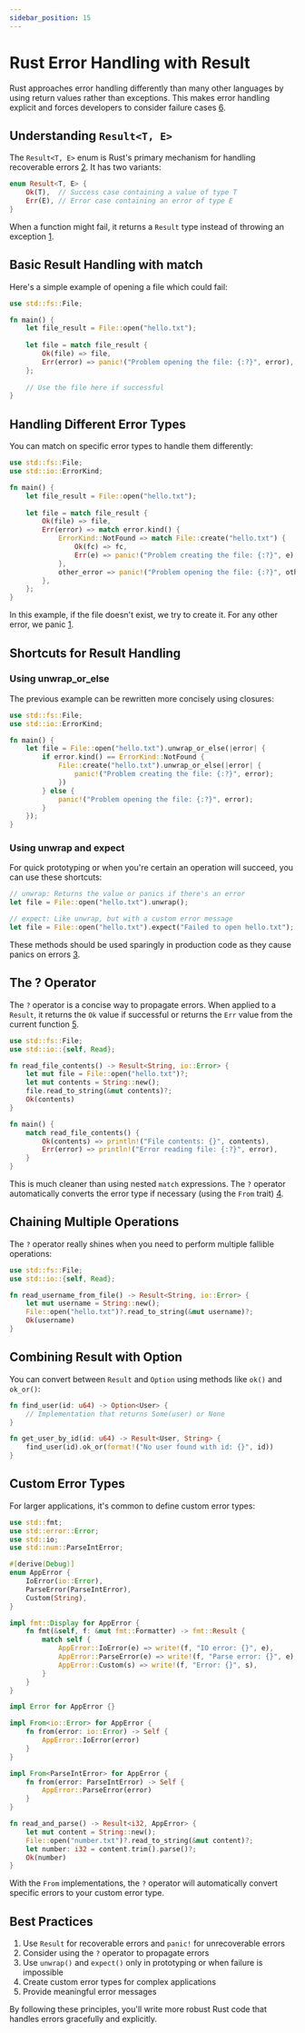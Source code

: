 ```yaml
---
sidebar_position: 15
---
```


# Rust Error Handling with Result

Rust approaches error handling differently than many other languages by using return values rather than exceptions. This makes error handling explicit and forces developers to consider failure cases [6](https://web.mit.edu/rust-lang_v1.25/arch/amd64_ubuntu1404/share/doc/rust/html/book/first-edition/error-handling.html).

## Understanding `Result<T, E>`

The `Result<T, E>` enum is Rust's primary mechanism for handling recoverable errors [2](https://doc.rust-lang.org/book/ch09-00-error-handling.html). It has two variants:

```rust
enum Result<T, E> {
    Ok(T),  // Success case containing a value of type T
    Err(E), // Error case containing an error of type E
}
```

When a function might fail, it returns a `Result` type instead of throwing an exception [1](https://doc.rust-lang.org/book/ch09-02-recoverable-errors-with-result.html).

## Basic Result Handling with match

Here's a simple example of opening a file which could fail:

```rust
use std::fs::File;

fn main() {
    let file_result = File::open("hello.txt");
    
    let file = match file_result {
        Ok(file) => file,
        Err(error) => panic!("Problem opening the file: {:?}", error),
    };
    
    // Use the file here if successful
}
```

## Handling Different Error Types

You can match on specific error types to handle them differently:

```rust
use std::fs::File;
use std::io::ErrorKind;

fn main() {
    let file_result = File::open("hello.txt");
    
    let file = match file_result {
        Ok(file) => file,
        Err(error) => match error.kind() {
            ErrorKind::NotFound => match File::create("hello.txt") {
                Ok(fc) => fc,
                Err(e) => panic!("Problem creating the file: {:?}", e),
            },
            other_error => panic!("Problem opening the file: {:?}", other_error),
        },
    };
}
```

In this example, if the file doesn't exist, we try to create it. For any other error, we panic [1](https://doc.rust-lang.org/book/ch09-02-recoverable-errors-with-result.html).

## Shortcuts for Result Handling

### Using unwrap_or_else

The previous example can be rewritten more concisely using closures:

```rust
use std::fs::File;
use std::io::ErrorKind;

fn main() {
    let file = File::open("hello.txt").unwrap_or_else(|error| {
        if error.kind() == ErrorKind::NotFound {
            File::create("hello.txt").unwrap_or_else(|error| {
                panic!("Problem creating the file: {:?}", error);
            })
        } else {
            panic!("Problem opening the file: {:?}", error);
        }
    });
}
```

### Using unwrap and expect

For quick prototyping or when you're certain an operation will succeed, you can use these shortcuts:

```rust
// unwrap: Returns the value or panics if there's an error
let file = File::open("hello.txt").unwrap();

// expect: Like unwrap, but with a custom error message
let file = File::open("hello.txt").expect("Failed to open hello.txt");
```

These methods should be used sparingly in production code as they cause panics on errors [3](https://doc.rust-lang.org/rust-by-example/error.html).

## The ? Operator

The `?` operator is a concise way to propagate errors. When applied to a `Result`, it returns the `Ok` value if successful or returns the `Err` value from the current function [5](https://www.reddit.com/r/rust/comments/1cm5bes/error_handling_the_right_way/).

```rust
use std::fs::File;
use std::io::{self, Read};

fn read_file_contents() -> Result<String, io::Error> {
    let mut file = File::open("hello.txt")?;
    let mut contents = String::new();
    file.read_to_string(&mut contents)?;
    Ok(contents)
}

fn main() {
    match read_file_contents() {
        Ok(contents) => println!("File contents: {}", contents),
        Err(error) => println!("Error reading file: {:?}", error),
    }
}
```

This is much cleaner than using nested `match` expressions. The `?` operator automatically converts the error type if necessary (using the `From` trait) [4](https://bitfieldconsulting.com/posts/rust-errors-option-result).

## Chaining Multiple Operations

The `?` operator really shines when you need to perform multiple fallible operations:

```rust
use std::fs::File;
use std::io::{self, Read};

fn read_username_from_file() -> Result<String, io::Error> {
    let mut username = String::new();
    File::open("hello.txt")?.read_to_string(&mut username)?;
    Ok(username)
}
```

## Combining Result with Option

You can convert between `Result` and `Option` using methods like `ok()` and `ok_or()`:

```rust
fn find_user(id: u64) -> Option<User> {
    // Implementation that returns Some(user) or None
}

fn get_user_by_id(id: u64) -> Result<User, String> {
    find_user(id).ok_or(format!("No user found with id: {}", id))
}
```

## Custom Error Types

For larger applications, it's common to define custom error types:

```rust
use std::fmt;
use std::error::Error;
use std::io;
use std::num::ParseIntError;

#[derive(Debug)]
enum AppError {
    IoError(io::Error),
    ParseError(ParseIntError),
    Custom(String),
}

impl fmt::Display for AppError {
    fn fmt(&self, f: &mut fmt::Formatter) -> fmt::Result {
        match self {
            AppError::IoError(e) => write!(f, "IO error: {}", e),
            AppError::ParseError(e) => write!(f, "Parse error: {}", e),
            AppError::Custom(s) => write!(f, "Error: {}", s),
        }
    }
}

impl Error for AppError {}

impl From<io::Error> for AppError {
    fn from(error: io::Error) -> Self {
        AppError::IoError(error)
    }
}

impl From<ParseIntError> for AppError {
    fn from(error: ParseIntError) -> Self {
        AppError::ParseError(error)
    }
}

fn read_and_parse() -> Result<i32, AppError> {
    let mut content = String::new();
    File::open("number.txt")?.read_to_string(&mut content)?;
    let number: i32 = content.trim().parse()?;
    Ok(number)
}
```

With the `From` implementations, the `?` operator will automatically convert specific errors to your custom error type.

## Best Practices

1. Use `Result` for recoverable errors and `panic!` for unrecoverable errors
2. Consider using the `?` operator to propagate errors
3. Use `unwrap()` and `expect()` only in prototyping or when failure is impossible
4. Create custom error types for complex applications
5. Provide meaningful error messages

By following these principles, you'll write more robust Rust code that handles errors gracefully and explicitly.
